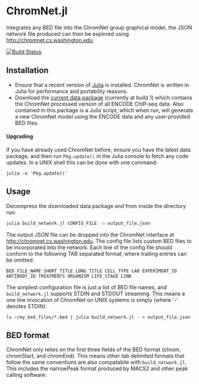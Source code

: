 
# ChromNet.jl

Integrates any BED file into the ChromNet group graphical model, the JSON network file produced can then be explored using http://chromnet.cs.washington.edu.

[![Build Status](https://travis-ci.org/slundberg/ChromNet.jl.svg?branch=master)](https://travis-ci.org/slundberg/ChromNet.jl)


## Installation

- Ensure that a recent version of [Julia](http://www.julialang.com/downloads/) is installed. ChromNet is written in Julia for performance and portability reasons.
- Download the [current data package](https://storage.googleapis.com/link-uw-human/ChromNet_build1.zip) (currently at build 1) which contains the ChromNet processed version of all ENCODE ChIP-seq data. Also contained in this package is a Julia script, which when run, will generate a new ChromNet model using the ENCODE data and any user-provided BED files.

#### Upgrading
If you have already used ChromNet before, ensure you have the latest data package, and then run `Pkg.update()` in the Julia console to fetch any code updates. In a UNIX shell this can be done with one command:
```shell
julia -e 'Pkg.update()'
```

## Usage

Decompress the downloaded data package and from inside the directory run:

```bash
julia build_network.jl CONFIG_FILE -o output_file.json
```

The output JSON file can be dropped into the ChromNet interface at http://chromnet.cs.washington.edu. The config file lists custom BED files to be incorporated into the network. Each line of the config file should conform to the following TAB separated format, where trailing entries can be omitted:

```
BED_FILE_NAME SHORT_TITLE LONG_TITLE CELL_TYPE LAB EXPERIMENT_ID ANTIBODY_ID TREATMENTS ORGANISM LIFE_STAGE LINK
```

The simplest configuration file is just a list of BED file names, and `build_network.jl` supports STDIN and STDOUT streaming. This means a one line invocation of ChromNet on UNIX systems is simply (where '-' denotes STDIN):

```shell
ls ~/my_bed_files/*.bed | julia build_network.jl - > output_file.json
```

## BED format

ChromNet only relies on the first three fields of the BED format (chrom, chromStart, and chromEnd). This means other tab delimited formats that follow the same conventions are also compatabile with `build_network.jl`. This includes the narrowPeak format produced by MACS2 and other peak calling software.
